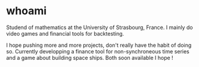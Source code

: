 # whoami
Studend of mathematics at the University of Strasbourg, France. I mainly do video games and financial tools for backtesting.

I hope pushing more and more projects, don't really have the habit of doing so.
Currently developping a finance tool for non-synchroneous time series and a game about building space ships.
Both soon available I hope !
